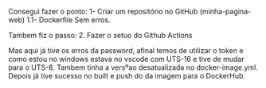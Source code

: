 Consegui fazer o ponto:
1- Criar um repositório no GitHub (minha-pagina-web)
1.1- Dockerfile
Sem erros.

Tambem fiz o passo:
2. Fazer o setuo do Github Actions

Mas aqui já tive os erros da password, afinal temos de utilizar o token e como estou no windows estava no vscode com UTS-16 e tive de mudar para o UTS-8.
Tambem tinha a versºao desatualizada no docker-image.yml.
Depois já tive sucesso no built e push do da imagem para o DockerHub.


